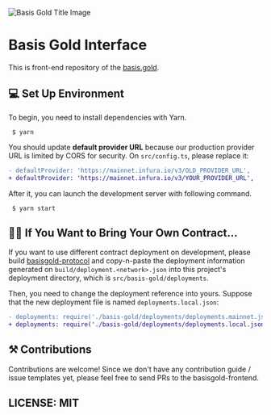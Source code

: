 ![Basis Gold Title Image](https://raw.githubusercontent.com/Basis-Gold/basisgold-protocol/master/assets/bg.jpeg)

# Basis Gold  Interface

This is front-end repository of the [basis.gold](https://basis.gold/).

## 💻 Set Up Environment

To begin, you need to install dependencies with Yarn.

```
 $ yarn
```

You should update **default provider URL** because our production provider URL is limited by CORS for security.
On `src/config.ts`, please replace it:

```diff
- defaultProvider: 'https://mainnet.infura.io/v3/OLD_PROVIDER_URL',
+ defaultProvider: 'https://mainnet.infura.io/v3/YOUR_PROVIDER_URL',
```

After it, you can launch the development server with following command.

```
 $ yarn start
```

## 👩‍🌾 If You Want to Bring Your Own Contract...

If you want to use different contract deployment on development,
please build [basisgold-protocol](https://github.com/build-finance/basis-gold-contracts) and copy-n-paste 
the deployment information generated on `build/deployment.<network>.json` into this project's deployment directory,
which is `src/basis-gold/deployments`.

Then, you need to change the deployment reference into yours. Suppose that the new deployment file is named `deployments.local.json`:

```diff
- deployments: require('./basis-gold/deployments/deployments.mainnet.json'),
+ deployments: require('./basis-gold/deployments/deployments.local.json'),
```

## ⚒ Contributions

Contributions are welcome! Since we don't have any contribution guide / issue templates yet,
please feel free to send PRs to the basisgold-frontend.

## LICENSE: MIT